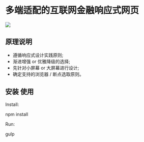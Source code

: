 多端适配的互联网金融响应式网页
====  

![](http://www.gosolo.top/img/pasted-image-small.jpg) 

原理说明 
-------  
* 遵循响应式设计实践原则;<br/>
* 渐进增强 or 优雅降级的选择;<br/>
* 先针对小屏幕 or 大屏幕进行设计; <br/>
* 确定支持的浏览器 / 断点选取原则。<br/>

安装 使用
------------------
Install:

npm install

Run:

gulp



